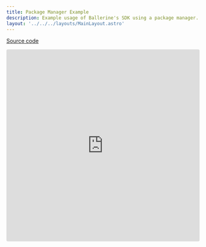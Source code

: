 ```yaml
---
title: Package Manager Example
description: Example usage of Ballerine's SDK using a package manager.
layout: '../../../layouts/MainLayout.astro'
---
```


[Source code](https://github.com/ballerine-io/ballerine/tree/main/sdks/web-ui-sdk)

<iframe src="https://codesandbox.io/embed/dry-leftpad-j4t1i3?fontsize=14&hidenavigation=1&theme=dark"
     style="width:100%; height:500px; border:0; border-radius: 4px; overflow:hidden;"
     title="dry-leftpad-j4t1i3"
     allow="accelerometer; ambient-light-sensor; camera; encrypted-media; geolocation; gyroscope; hid; microphone; midi; payment; usb; vr; xr-spatial-tracking"
     sandbox="allow-forms allow-modals allow-popups allow-presentation allow-same-origin allow-scripts"
   ></iframe>
